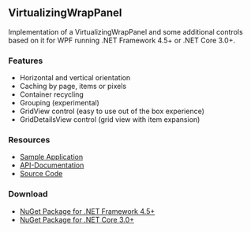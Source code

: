 ## VirtualizingWrapPanel

Implementation of a VirtualizingWrapPanel and some additional controls based on it for WPF running .NET Framework 4.5+ or .NET Core 3.0+.

### Features
* Horizontal and vertical orientation
* Caching by page, items or pixels
* Container recycling
* Grouping (experimental)
* GridView control (easy to use out of the box experience)
* GridDetailsView control (grid view with item expansion)

### Resources
* [Sample Application](https://gitlab.com/sbaeumlisberger/virtualizing-wrap-panel/tree/master/downloads)
* [API-Documentation](http://sbaeumlisberger.gitlab.io/virtualizing-wrap-panel/api/WpfToolkit.Controls.html)
* [Source Code](https://gitlab.com/sbaeumlisberger/virtualizing-wrap-panel/tree/master/VirtualizingWrapPanel/VirtualizingWrapPanel)

### Download
* [NuGet Package for .NET Framework 4.5+](https://www.nuget.org/packages/VirtualizingWrapPanel/)
* [NuGet Package for .NET Core 3.0+](https://www.nuget.org/packages/VirtualizingWrapPanel.NETCore/)
